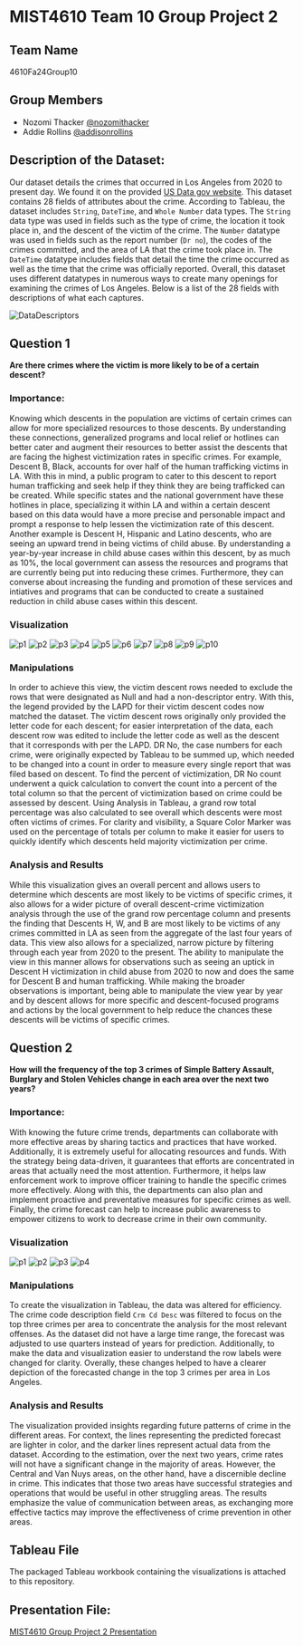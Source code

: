 # MIST4610 Team 10 Group Project 2
## Team Name
4610Fa24Group10

## Group Members
- Nozomi Thacker [@nozomithacker](https://github.com/n-thacker/MIST4610Group10Project2)
- Addie Rollins [@addisonrollins](https://github.com/arollins5/MIST-GroupProject2)

## Description of the Dataset:
Our dataset details the crimes that occurred in Los Angeles from 2020 to present day. We found it on the provided [US Data gov website](https://catalog.data.gov/dataset/crime-data-from-2020-to-present). This dataset contains 28 fields of attributes about the crime. According to Tableau, the dataset includes `String`, `DateTime`, and `Whole Number` data types. The `String` data type was used in fields such as the type of crime, the location it took place in, and the descent of the victim of the crime. The `Number` datatype was used in fields such as the report number (`Dr no`), the codes of the crimes committed, and the area of LA that the crime took place in. The `DateTime` datatype includes fields that detail the time the crime occurred as well as the time that the crime was officially reported. Overall, this dataset uses different datatypes in numerous ways to create many openings for examining the crimes of Los Angeles. Below is a list of the 28 fields with descriptions of what each captures.  

![DataDescriptors](https://github.com/user-attachments/assets/cd67a002-4636-48cd-93b4-bebee7fd17e1)


## Question 1
**Are there crimes where the victim is more likely to be of a certain descent?**

### Importance:
Knowing which descents in the population are victims of certain crimes can allow for more specialized resources to those descents. By understanding these connections, generalized programs and local relief or hotlines can better cater and augment their resources to better assist the descents that are facing the highest victimization rates in specific crimes. For example, Descent B, Black, accounts for over half of the human trafficking victims in LA. With this in mind, a public program to cater to this descent to report human trafficking and seek help if they think they are being trafficked can be created. While specific states and the national government have these hotlines in place, specializing it within LA and within a certain descent based on this data would have a more precise and personable impact and prompt a response to help lessen the victimization rate of this descent. Another example is Descent H, Hispanic and Latino descents, who are seeing an upward trend in being victims of child abuse. By understanding a year-by-year increase in child abuse cases within this descent, by as much as 10%, the local government can assess the resources and programs that are currently being put into reducing these crimes. Furthermore, they can converse about increasing the funding and promotion of these services and intiatives and programs that can be conducted to create a sustained reduction in child abuse cases within this descent.  

### Visualization
![p1](https://github.com/user-attachments/assets/06a1e813-ff30-47ea-b40c-b74db684adcb)
![p2](https://github.com/user-attachments/assets/47dcd4f0-8ffd-461e-8789-f88c16c12194)
![p3](https://github.com/user-attachments/assets/b22c101c-89fe-44c4-9366-8b7ed594e68e)
![p4](https://github.com/user-attachments/assets/494dc413-d816-46c6-ba12-a9e68a141e9b)
![p5](https://github.com/user-attachments/assets/fce73e56-27b4-4f23-9f20-bfd63819b5d2)
![p6](https://github.com/user-attachments/assets/259cce8b-8de7-4fa9-8ac8-59bacbc6192e)
![p7](https://github.com/user-attachments/assets/a0aa01ed-85d4-4908-94c2-801a09c48eb1)
![p8](https://github.com/user-attachments/assets/fccf1ffb-94ab-4068-894e-993dfede520b)
![p9](https://github.com/user-attachments/assets/dd0f4f65-5c66-44ac-b3b7-699cc8dbd0cf)
![p10](https://github.com/user-attachments/assets/6a3945a2-cd2c-4af0-ba74-8e3d77d1288d)

### Manipulations
In order to achieve this view, the victim descent rows needed to exclude the rows that were designated as Null and had a non-descriptor entry. With this, the legend provided by the LAPD for their victim descent codes now matched the dataset. The victim descent rows originally only provided the letter code for each descent; for easier interpretation of the data, each descent row was edited to include the letter code as well as the descent that it corresponds with per the LAPD. DR No, the case numbers for each crime, were originally expected by Tableau to be summed up, which needed to be changed into a count in order to measure every single report that was filed based on descent. To find the percent of victimization, DR No count underwent a quick calculation to convert the count into a percent of the total column so that the percent of victimization based on crime could be assessed by descent. Using Analysis in Tableau, a grand row total percentage was also calculated to see overall which descents were most often victims of crimes. For clarity and visibility, a Square Color Marker was used on the percentage of totals per column to make it easier for users to quickly identify which descents held majority victimization per crime.

### Analysis and Results
While this visualization gives an overall percent and allows users to determine which descents are most likely to be victims of specific crimes, it also allows for a wider picture of overall descent-crime victimization analysis through the use of the grand row percentage column and presents the finding that Descents H, W, and B are most likely to be victims of any crimes committed in LA as seen from the aggregate of the last four years of data. This view also allows for a specialized, narrow picture by filtering through each year from 2020 to the present. The ability to manipulate the view in this manner allows for observations such as seeing an uptick in Descent H victimization in child abuse from 2020 to now and does the same for Descent B and human trafficking. While making the broader observations is important, being able to manipulate the view year by year and by descent allows for more specific and descent-focused programs and actions by the local government to help reduce the chances these descents will be victims of specific crimes.

## Question 2
**How will the frequency of the top 3 crimes of Simple Battery Assault, Burglary and Stolen Vehicles change in each area over the next two years?**

### Importance:
With knowing the future crime trends, departments can collaborate with more effective areas by sharing tactics and practices that have worked. Additionally, it is extremely useful for allocating resources and funds. With the strategy being data-driven, it guarantees that efforts are concentrated in areas that actually need the most attention. Furthermore, it helps law enforcement work to improve officer training to handle the specific crimes more effectively. Along with this, the departments can also plan and implement proactive and preventative measures for specific crimes as well. Finally, the crime forecast can help to increase public awareness to empower citizens to work to decrease crime in their own community.

### Visualization
![p1](https://github.com/user-attachments/assets/47ad04b6-ecce-4c31-8090-bf8206393145)
![p2](https://github.com/user-attachments/assets/3ed46f5e-010b-4e67-8480-b4eb6d127bd8)
![p3](https://github.com/user-attachments/assets/ef9fa64e-a480-49e7-bf29-406215290eab)
![p4](https://github.com/user-attachments/assets/b53a1cdc-3bb4-4745-92de-a14162e128b3)


### Manipulations
To create the visualization in Tableau, the data was altered for efficiency. The crime code description field `Crm Cd Desc` was filtered to focus on the top three crimes per area to concentrate the analysis for the most relevant offenses. As the dataset did not have a large time range, the forecast was adjusted to use quarters instead of years for prediction. Additionally, to make the data and visualization easier to understand the row labels were changed for clarity. Overally, these changes helped to have a clearer depiction of the forecasted change in the top 3 crimes per area in Los Angeles.

### Analysis and Results
The visualization provided insights regarding future patterns of crime in the different areas. For context, the lines representing the predicted forecast are lighter in color, and the darker lines represent actual data from the dataset. According to the estimation, over the next two years, crime rates will not have a significant change in the majority of areas. However, the Central and Van Nuys areas, on the other hand, have a discernible decline in crime. This indicates that those two areas have successful strategies and operations that would be useful in other struggling areas. The results emphasize the value of communication between areas, as exchanging more effective tactics may improve the effectiveness of crime prevention in other areas.

## Tableau File
The packaged Tableau workbook containing the visualizations is attached to this repository.

## Presentation File:
[MIST4610 Group Project 2 Presentation](https://docs.google.com/presentation/d/1mtWjV2PD5ErVfyruj9rhXnFr_Nm4JiCdXVZYa0byuDs/edit?usp=sharing)
